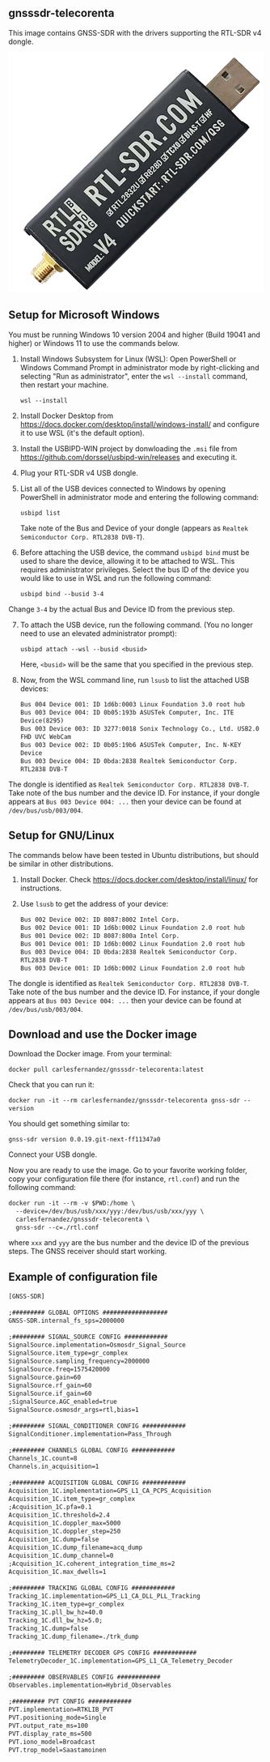 <!-- prettier-ignore-start -->
[comment]: # (
SPDX-License-Identifier: MIT
)

[comment]: # (
SPDX-FileCopyrightText: 2024 Carles Fernandez-Prades <cfernandez@cttc.es>
)
<!-- prettier-ignore-end -->

gnsssdr-telecorenta
-------------------

This image contains GNSS-SDR with the drivers supporting the RTL-SDR v4 dongle.

![RTL-SDR v4](./pics/RTL-SDRv4.png "RTL-SDR v4")

## Setup for Microsoft Windows

You must be running Windows 10 version 2004 and higher (Build 19041 and higher) or Windows 11 to use the commands below.

1. Install Windows Subsystem for Linux (WSL): Open PowerShell or Windows Command Prompt in administrator mode by right-clicking and selecting "Run as administrator", enter the `wsl --install` command, then restart your machine.
    ```
    wsl --install
    ```

2. Install Docker Desktop from https://docs.docker.com/desktop/install/windows-install/ and configure it to use WSL (it's the default option).

3. Install the USBIPD-WIN project by donwloading the `.msi` file from https://github.com/dorssel/usbipd-win/releases and executing it.

4. Plug your RTL-SDR v4 USB dongle.

5. List all of the USB devices connected to Windows by opening PowerShell in administrator mode and entering the following command:

    ```
    usbipd list
    ```

    Take note of the Bus and Device of your dongle (appears as `Realtek Semiconductor Corp. RTL2838 DVB-T`).

6. Before attaching the USB device, the command `usbipd bind` must be used to share the device, allowing it to be attached to WSL. This requires administrator privileges. Select the bus ID of the device you would like to use in WSL and run the following command:

    ```
    usbipd bind --busid 3-4
    ```

Change `3-4` by the actual Bus and Device ID from the previous step.

7. To attach the USB device, run the following command. (You no longer need to use an elevated administrator prompt):

    ```
    usbipd attach --wsl --busid <busid>
    ```

    Here, `<busid>` will be the same that you specified in the previous step.

8. Now, from the WSL command line, run `lsusb` to list the attached USB devices:

    ```
    Bus 004 Device 001: ID 1d6b:0003 Linux Foundation 3.0 root hub
    Bus 003 Device 004: ID 0b05:193b ASUSTek Computer, Inc. ITE Device(8295)
    Bus 003 Device 003: ID 3277:0018 Sonix Technology Co., Ltd. USB2.0 FHD UVC WebCam
    Bus 003 Device 002: ID 0b05:19b6 ASUSTek Computer, Inc. N-KEY Device
    Bus 003 Device 004: ID 0bda:2838 Realtek Semiconductor Corp. RTL2838 DVB-T
    ```

The dongle is identified as `Realtek Semiconductor Corp. RTL2838 DVB-T`. Take note of the bus number and the device ID. For instance, if your dongle appears at `Bus 003 Device 004: ...` then your device can be found at `/dev/bus/usb/003/004`.

## Setup for GNU/Linux

The commands below have been tested in Ubuntu distributions, but should be similar in other distributions.

1. Install Docker. Check https://docs.docker.com/desktop/install/linux/ for instructions.

2. Use `lsusb` to get the address of your device:

    ```
    Bus 002 Device 002: ID 8087:8002 Intel Corp. 
    Bus 002 Device 001: ID 1d6b:0002 Linux Foundation 2.0 root hub
    Bus 001 Device 002: ID 8087:800a Intel Corp. 
    Bus 001 Device 001: ID 1d6b:0002 Linux Foundation 2.0 root hub
    Bus 003 Device 004: ID 0bda:2838 Realtek Semiconductor Corp. RTL2838 DVB-T
    Bus 003 Device 001: ID 1d6b:0002 Linux Foundation 2.0 root hub
    ```

The dongle is identified as `Realtek Semiconductor Corp. RTL2838 DVB-T`. Take note of the bus number and the device ID. For instance, if your dongle appears at `Bus 003 Device 004: ...` then your device can be found at `/dev/bus/usb/003/004`.

## Download and use the Docker image

Download the Docker image. From your terminal:

```
docker pull carlesfernandez/gnsssdr-telecorenta:latest
```

Check that you can run it:
```
docker run -it --rm carlesfernandez/gnsssdr-telecorenta gnss-sdr --version
```

You should get something similar to:
```
gnss-sdr version 0.0.19.git-next-ff11347a0
```

Connect your USB dongle.

Now you are ready to use the image. Go to your favorite working folder, copy your configuration file there (for instance, `rtl.conf`) and run the following command:

```
docker run -it --rm -v $PWD:/home \
  --device=/dev/bus/usb/xxx/yyy:/dev/bus/usb/xxx/yyy \
  carlesfernandez/gnsssdr-telecorenta \
  gnss-sdr --c=./rtl.conf
```

where `xxx` and `yyy` are the bus number and the device ID of the previous steps. The GNSS receiver should start working.

## Example of configuration file

```
[GNSS-SDR]

;######### GLOBAL OPTIONS ##################
GNSS-SDR.internal_fs_sps=2000000

;######### SIGNAL_SOURCE CONFIG ############
SignalSource.implementation=Osmosdr_Signal_Source
SignalSource.item_type=gr_complex
SignalSource.sampling_frequency=2000000
SignalSource.freq=1575420000
SignalSource.gain=60
SignalSource.rf_gain=60
SignalSource.if_gain=60
;SignalSource.AGC_enabled=true
SignalSource.osmosdr_args=rtl,bias=1

;######### SIGNAL_CONDITIONER CONFIG ############
SignalConditioner.implementation=Pass_Through

;######### CHANNELS GLOBAL CONFIG ############
Channels_1C.count=8
Channels.in_acquisition=1

;######### ACQUISITION GLOBAL CONFIG ############
Acquisition_1C.implementation=GPS_L1_CA_PCPS_Acquisition
Acquisition_1C.item_type=gr_complex
;Acquisition_1C.pfa=0.1
Acquisition_1C.threshold=2.4
Acquisition_1C.doppler_max=5000
Acquisition_1C.doppler_step=250
Acquisition_1C.dump=false
Acquisition_1C.dump_filename=acq_dump
Acquisition_1C.dump_channel=0
;Acquisition_1C.coherent_integration_time_ms=2
Acquisition_1C.max_dwells=1

;######### TRACKING GLOBAL CONFIG ############
Tracking_1C.implementation=GPS_L1_CA_DLL_PLL_Tracking
Tracking_1C.item_type=gr_complex
Tracking_1C.pll_bw_hz=40.0
Tracking_1C.dll_bw_hz=5.0;
Tracking_1C.dump=false
Tracking_1C.dump_filename=./trk_dump

;######### TELEMETRY DECODER GPS CONFIG ############
TelemetryDecoder_1C.implementation=GPS_L1_CA_Telemetry_Decoder

;######### OBSERVABLES CONFIG ############
Observables.implementation=Hybrid_Observables

;######### PVT CONFIG ############
PVT.implementation=RTKLIB_PVT
PVT.positioning_mode=Single
PVT.output_rate_ms=100
PVT.display_rate_ms=500
PVT.iono_model=Broadcast
PVT.trop_model=Saastamoinen
```
